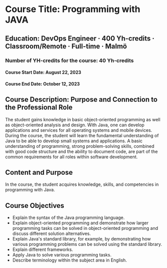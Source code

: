# Course Title: Programming with JAVA
## Education: DevOps Engineer · 400 Yh-credits · Classroom/Remote · Full-time · Malmö
### Number of YH-credits for the course: 40 Yh-credits
#### Course Start Date: August 22, 2023
#### Course End Date: October 12, 2023
## Course Description: Purpose and Connection to the Professional Role

The student gains knowledge in basic object-oriented programming as well as object-oriented analysis and design. With Java, one can develop applications and services for all operating systems and mobile devices. During the course, the student will learn the fundamental understanding of Java to be able to develop small systems and applications. A basic understanding of programming, strong problem-solving skills, combined with good code structure and the ability to document code, are part of the common requirements for all roles within software development.

## Content and Purpose

In the course, the student acquires knowledge, skills, and competencies in programming with Java.

## Course Objectives
- Explain the syntax of the Java programming language.
- Explain object-oriented programming and demonstrate how larger programming tasks can be solved in object-oriented programming and discuss different solution alternatives.
- Explain Java's standard library, for example, by demonstrating how various programming problems can be solved using the standard library.
- Explain different frameworks.
- Apply Java to solve various programming tasks.
- Describe terminology within the subject area in English.
